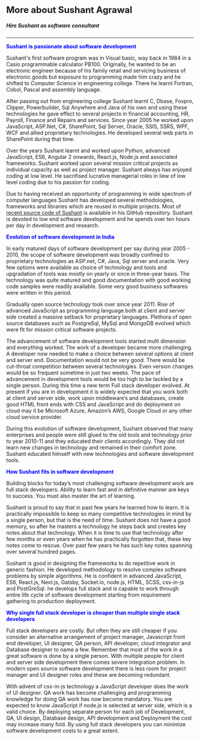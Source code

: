 # More about Sushant Agrawal
##### Hire Sushant as software consultant
---
#### Sushant is passionate about software development
Sushant's first software program was in Visual basic, way back in 1984 in a Casio programmable calculator PB100. Originally, he wanted to be an electronic engineer because of his family retail and servicing business of electronic goods but exposure to programming made him crazy and he shifted to Computer Science in engineering college. There he learnt Fortran, Cobol, Pascal and assembly language. 

After passing out from engineering college Sushant learnt C, Dbase, Foxpro, Clipper, Powerbuilder, Sql Anywhere and Java of his own and using these technologies he gave effect to several projects in financial accounting, HR, Payroll, Finance and Repairs and services. Since year 2005 he worked upon JavaScript, ASP.Net, C#, SharePoint, Sql Server, Oracle, SSIS, SSRS, WPF, WCF and allied proprietary technologies. He developed several web parts in SharePoint during that time. 

Over the years Sushant learnt and worked upon Python, advanced JavaScript, ES6, Angular 2 onwards, React.js, Node.js and associated frameworks. Sushant worked upon several mission critical projects as individual capacity as well as project manager. Sushant always has enjoyed coding at low level. He sacrifised lucrative managerial roles in liew of low level coding due to his passion for coding. 

Due to having received an opportunity of programming in wide spectrum of computer languages Sushant has developed several methodologies, frameworks and libraries which are reused in multiple projects. Most of <a target='_blank' href = 'https://github.com/capitalch'>recent source code of Sushant</a> is available in his GitHub repository. Sushant is devoted to low end software development and he spends over ten hours per day in development and research.

#### Evolution of software development in India
In early matured days of software development per say during year 2005 - 2010, the scope of software development was broadly confined to proprietary technologies as ASP.net, C#, Java, Sql server and oracle. Very few options were available as choice of technology and tools and upgradation of tools was mostly on yearly or once in three-year basis. The technology was quite matured and good documentation with good working code samples were readily available. Some very good business softwares were written in this period.

Gradually open source technology took over since year 2011. Rise of advanced JavaScript as programming language both at client and server side created a massive setback for proprietary languages. Plethora of open source databases such as PostgreSql, MySql and MongoDB evolved which were fit for mission critical software projects. 

The advancement of software development tools started multi dimension and everything worked. The work of a developer became more challenging. A developer now needed to make a choice between several options at client and server end. Documentation would not be very good. There would be cut-throat competition between several technologies. Even version changes would be so frequent sometime in just two weeks. The pace of advancement in development tools would be too high to be tackled by a single person. During this time a new term Full stack developer evolved. At present if you are in development it is widely expected that you work both at client and server side, work upon middleware’s and databases, create good HTML front ends with CSS and JavaScript and do deployment on cloud may it be Microsoft Azure, Amazon’s AWS, Google Cloud or any other cloud service provider.

During this evolution of software development, Sushant observed that many enterprises and people were still glued to the old tools and technology prior to year 2010-11 and they educated their clients accordingly. They did not learn new changes in technology and remained in their comfort zone. Sushant educated himself with new technologies and software development tools.

#### How Sushant fits in software development
Building blocks for today’s most challenging software development work are full stack developers. Ability to learn fast and in definitive manner are keys to success. You must also master the art of learning.

Sushant is proud to say that in past few years he learned how to learn. It is practically impossible to keep so many competitive technologies in mind by a single person, but that is the need of time. Sushant does not have a good memory, so after he masters a technology he steps back and creates key notes about that technology. When it is time to use that technology after few months or even years when he has practically forgotten that, these key notes come to rescue. Over past few years he has such key notes spanning over several hundred pages.

Sushant is good in designing the frameworks to do repetitive work in generic fashion. He developed methodology to resolve complex software problems by simple algorithms. He is confident in advanced JavaScript, ES6, React.js, Next.js, Gatsby, Socket.io, node.js, HTML, SCSS, css-in-js and PostGreSql. he develops full stack and is capable to work through entire life cycle of software development starting from requirement gathering to production deployment.

#### Why single full stack developer is cheaper than multiple single stack developers
Full stack developers are costly. But often they are still cheaper if you consider an alternative arrangement of project manager, Javascript front end developer, UI designer, QA person, API developer, cloud integrator and Database designer to name a few. Remember that most of the work in a great software is done by a single person. With multiple people for client and server side development there comes severe integration problem. In modern open source software development there is less room for project manager and UI designer roles and these are becoming redundant. 

With advent of css-in-js technology a JavaScript developer does the work of UI designer. QA work has become challenging and programming knowledge for doing QA work has now become mandatory. You are expected to know JavaScript if node.js is selected at server side, which is a valid choice. By deploying separate person for each job of Development, QA, UI design, Database design, API development and Deployment the cost may increase many fold. By using full stack developers you can minimize software development costs to a great extent.










<style>
    h1 {
        font-size: 1.5rem;
    }
    h4 {
        color:blue;
        margin-top:0.3rem;
        margin-bottom:0;
    }
</style>
